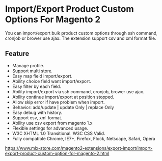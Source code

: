 # Import/Export Product Custom Options For Magento 2

You can import/export bulk product custom options through ssh command, cronjob or brower use ajax. The extension support csv and xml format file.

## Feature
- Manage profile.
- Support multi store.
- Easy map field import/export.
- Ability choice field want import/export.
- Easy filter by each field.
- Ability import/export via ssh command, cronjob, brower use ajax.
- Ability continue import/export at position stopped.
- Allow skip error if have problem when import.
- Behavior: add/update | update Only | replace Only
- Easy debug with history.
- Support csv, xml format.
- Ability use csv export from magento 1.x
- Flexible settings for advanced usage.
- W3C XHTML 1.0 Transitional. W3C CSS Valid.
- Fully compatible Chrome, IE7+, Firefox, Flock, Netscape, Safari, Opera


https://www.mlx-store.com/magento2-extensions/export-import/import-export-product-custom-option-for-magento-2.html
